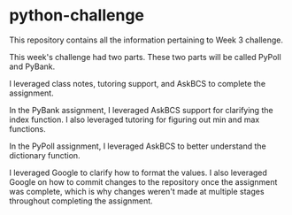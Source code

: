 # python-challenge
This repository contains all the information pertaining to Week 3 challenge. 

This week's challenge had two parts. These two parts will be called PyPoll and PyBank.

I leveraged class notes, tutoring support, and AskBCS to complete the assignment. 

In the PyBank assignment, I leveraged AskBCS support for clarifying the index function. I also leveraged tutoring for figuring out min and max functions.

In the PyPoll assignment, I leveraged AskBCS to better understand the dictionary function.

I leveraged Google to clarify how to format the values. I also leveraged Google on how to commit changes to the repository once the assignment was complete, which is why changes weren't made at multiple stages throughout completing the assignment.


